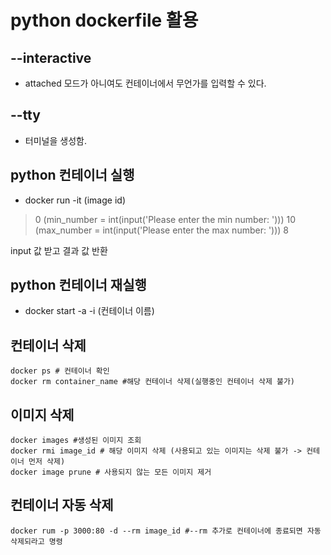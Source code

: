 # python dockerfile 활용

## --interactive

- attached 모드가 아니여도 컨테이너에서 무언가를 입력할 수 있다.

## --tty

- 터미널을 생성함.

## python 컨테이너 실행

- docker run -it (image id)
> 0 (min_number = int(input('Please enter the min number: ')))
> 10 (max_number = int(input('Please enter the max number: ')))
> 8

input 값 받고 결과 값 반환

## python 컨테이너 재실행

- docker start -a -i (컨테이너 이름)

## 컨테이너 삭제

```shell
docker ps # 컨테이너 확인
docker rm container_name #해당 컨테이너 삭제(실행중인 컨테이너 삭제 불가)
```

## 이미지 삭제

```shell
docker images #생성된 이미지 조회
docker rmi image_id # 해당 이미지 삭제 (사용되고 있는 이미지는 삭제 불가 -> 컨테이너 먼저 삭제)
docker image prune # 사용되지 않는 모든 이미지 제거
```

## 컨테이너 자동 삭제

```shell
docker rum -p 3000:80 -d --rm image_id #--rm 추가로 컨테이너에 종료되면 자동 삭제되라고 명령
```